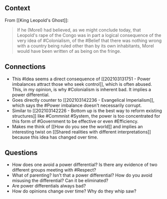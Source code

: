 ## Context
From [[King Leopold's Ghost]]:
> If he (Morel) had believed, as we might conclude today, that Leopold's rape of the Congo was in part a logical consequence of the very idea of #Colonialism, of the #Belief that there was nothing wrong with a country being ruled other than by its own inhabitants, Morel would have been written of as being on the fringe. 

## Connections
- This #Idea seems a direct consequence of [[202103131751 - Power imbalances attract those who seek control]], which is often abused. This, in my opinion, is why #Colonialism is inherent bad. It implies a power differential. 
- Goes directly counter to [[202103142236 - Evangelical Imperialism]], which says the #Power imbalance doesn't necessarily corrupt. 
- Similar to [[202103142226 - Bottom up is the best way to reform existing structures]] like #Commnist #System, the power is too concentrated for this form of #Government to be effective or even #Efficiency. 
- Makes me think of [[How do you see the world]] and implies an interesting twist on [[Shared realities with different interpretations]] because this idea has changed over time. 


## Questions
-  How does one avoid a power differential? Is there any evidence of two different groups meeting with #Respect?
-  What of parenting? Isn't that a power differential? How do you avoid misusing the differential? Can it be eliminated?
-  Are power differentials always bad?
-  How do opinions change over time? Why do they whip saw? 